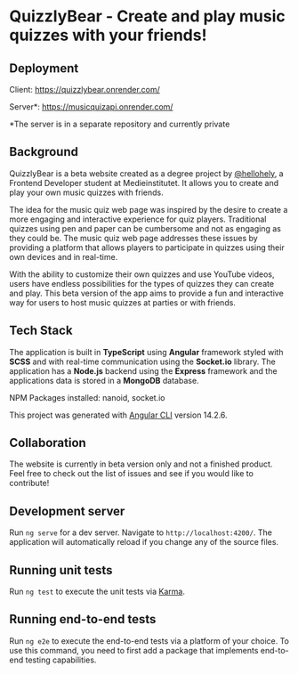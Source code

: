 # QuizzlyBear - Create and play music quizzes with your friends!

## Deployment

Client:
https://quizzlybear.onrender.com/

Server*:
https://musicquizapi.onrender.com/

*The server is in a separate repository and currently private

## Background

QuizzlyBear is a beta website created as a degree project by [@hellohely](https://github.com/hellohely), a Frontend Developer student at Medieinstitutet. It allows you to create and play your own music quizzes with friends.

The idea for the music quiz web page was inspired by the desire to create a more engaging and interactive experience for quiz players. Traditional quizzes using pen and paper can be cumbersome and not as engaging as they could be. The music quiz web page addresses these issues by providing a platform that allows players to participate in quizzes using their own devices and in real-time. 

With the ability to customize their own quizzes and use YouTube videos, users have endless possibilities for the types of quizzes they can create and play. This beta version of the app aims to provide a fun and interactive way for users to host music quizzes at parties or with friends.

## Tech Stack

The application is built in **TypeScript** using **Angular** framework styled with **SCSS** and with real-time communication using the **Socket.io** library. The application has a **Node.js** backend using the **Express** framework and the applications data is stored in a **MongoDB** database.

NPM Packages installed:
nanoid, socket.io

This project was generated with [Angular CLI](https://github.com/angular/angular-cli) version 14.2.6.

## Collaboration

The website is currently in beta version only and not a finished product. Feel free to check out the list of issues and see if you would like to contribute!

## Development server

Run `ng serve` for a dev server. Navigate to `http://localhost:4200/`. The application will automatically reload if you change any of the source files.

## Running unit tests

Run `ng test` to execute the unit tests via [Karma](https://karma-runner.github.io).

## Running end-to-end tests

Run `ng e2e` to execute the end-to-end tests via a platform of your choice. To use this command, you need to first add a package that implements end-to-end testing capabilities.
